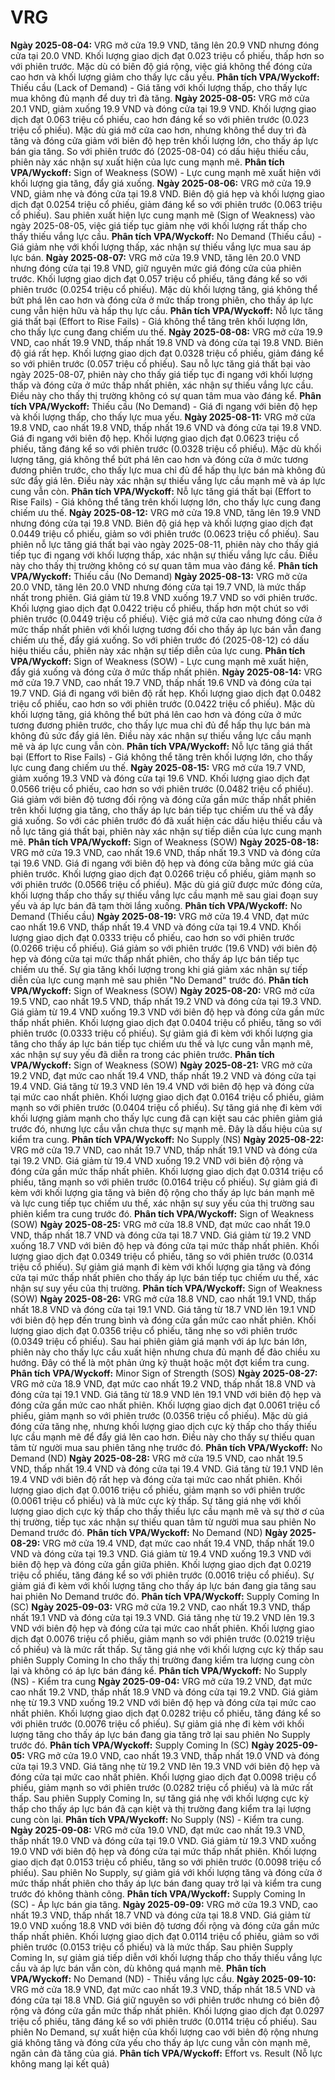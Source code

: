 # VRG

**Ngày 2025-08-04:** VRG mở cửa 19.9 VND, tăng lên 20.9 VND nhưng đóng cửa tại 20.0 VND. Khối lượng giao dịch đạt 0.023 triệu cổ phiếu, thấp hơn so với phiên trước. Mặc dù có biên độ giá rộng, việc giá không thể đóng cửa cao hơn và khối lượng giảm cho thấy lực cầu yếu. **Phân tích VPA/Wyckoff:** Thiếu cầu (Lack of Demand) - Giá tăng với khối lượng thấp, cho thấy lực mua không đủ mạnh để duy trì đà tăng.
**Ngày 2025-08-05:** VRG mở cửa 20.1 VND, giảm xuống 19.9 VND và đóng cửa tại 19.9 VND. Khối lượng giao dịch đạt 0.063 triệu cổ phiếu, cao hơn đáng kể so với phiên trước (0.023 triệu cổ phiếu). Mặc dù giá mở cửa cao hơn, nhưng không thể duy trì đà tăng và đóng cửa giảm với biên độ hẹp trên khối lượng lớn, cho thấy áp lực bán gia tăng. So với phiên trước đó (2025-08-04) có dấu hiệu thiếu cầu, phiên này xác nhận sự xuất hiện của lực cung mạnh mẽ. **Phân tích VPA/Wyckoff:** Sign of Weakness (SOW) - Lực cung mạnh mẽ xuất hiện với khối lượng gia tăng, đẩy giá xuống.
**Ngày 2025-08-06:** VRG mở cửa 19.9 VND, giảm nhẹ và đóng cửa tại 19.8 VND. Biên độ giá hẹp và khối lượng giao dịch đạt 0.0254 triệu cổ phiếu, giảm đáng kể so với phiên trước (0.063 triệu cổ phiếu). Sau phiên xuất hiện lực cung mạnh mẽ (Sign of Weakness) vào ngày 2025-08-05, việc giá tiếp tục giảm nhẹ với khối lượng rất thấp cho thấy thiếu vắng lực cầu. **Phân tích VPA/Wyckoff:** No Demand (Thiếu cầu) - Giá giảm nhẹ với khối lượng thấp, xác nhận sự thiếu vắng lực mua sau áp lực bán.
**Ngày 2025-08-07:** VRG mở cửa 19.9 VND, tăng lên 20.0 VND nhưng đóng cửa tại 19.8 VND, giữ nguyên mức giá đóng cửa của phiên trước. Khối lượng giao dịch đạt 0.057 triệu cổ phiếu, tăng đáng kể so với phiên trước (0.0254 triệu cổ phiếu). Mặc dù khối lượng tăng, giá không thể bứt phá lên cao hơn và đóng cửa ở mức thấp trong phiên, cho thấy áp lực cung vẫn hiện hữu và hấp thụ lực cầu. **Phân tích VPA/Wyckoff:** Nỗ lực tăng giá thất bại (Effort to Rise Fails) - Giá không thể tăng trên khối lượng lớn, cho thấy lực cung đang chiếm ưu thế.
**Ngày 2025-08-08:** VRG mở cửa 19.9 VND, cao nhất 19.9 VND, thấp nhất 19.8 VND và đóng cửa tại 19.8 VND. Biên độ giá rất hẹp. Khối lượng giao dịch đạt 0.0328 triệu cổ phiếu, giảm đáng kể so với phiên trước (0.057 triệu cổ phiếu). Sau nỗ lực tăng giá thất bại vào ngày 2025-08-07, phiên này cho thấy giá tiếp tục đi ngang với khối lượng thấp và đóng cửa ở mức thấp nhất phiên, xác nhận sự thiếu vắng lực cầu. Điều này cho thấy thị trường không có sự quan tâm mua vào đáng kể. **Phân tích VPA/Wyckoff:** Thiếu cầu (No Demand) - Giá đi ngang với biên độ hẹp và khối lượng thấp, cho thấy lực mua yếu.
**Ngày 2025-08-11:** VRG mở cửa 19.8 VND, cao nhất 19.8 VND, thấp nhất 19.6 VND và đóng cửa tại 19.8 VND. Giá đi ngang với biên độ hẹp. Khối lượng giao dịch đạt 0.0623 triệu cổ phiếu, tăng đáng kể so với phiên trước (0.0328 triệu cổ phiếu). Mặc dù khối lượng tăng, giá không thể bứt phá lên cao hơn và đóng cửa ở mức tương đương phiên trước, cho thấy lực mua chỉ đủ để hấp thụ lực bán mà không đủ sức đẩy giá lên. Điều này xác nhận sự thiếu vắng lực cầu mạnh mẽ và áp lực cung vẫn còn. **Phân tích VPA/Wyckoff:** Nỗ lực tăng giá thất bại (Effort to Rise Fails) - Giá không thể tăng trên khối lượng lớn, cho thấy lực cung đang chiếm ưu thế.
**Ngày 2025-08-12:** VRG mở cửa 19.8 VND, tăng lên 19.9 VND nhưng đóng cửa tại 19.8 VND. Biên độ giá hẹp và khối lượng giao dịch đạt 0.0449 triệu cổ phiếu, giảm so với phiên trước (0.0623 triệu cổ phiếu). Sau phiên nỗ lực tăng giá thất bại vào ngày 2025-08-11, phiên này cho thấy giá tiếp tục đi ngang với khối lượng thấp, xác nhận sự thiếu vắng lực cầu. Điều này cho thấy thị trường không có sự quan tâm mua vào đáng kể. **Phân tích VPA/Wyckoff:** Thiếu cầu (No Demand)
**Ngày 2025-08-13:** VRG mở cửa 20.0 VND, tăng lên 20.0 VND nhưng đóng cửa tại 19.7 VND, là mức thấp nhất trong phiên. Giá giảm từ 19.8 VND xuống 19.7 VND so với phiên trước. Khối lượng giao dịch đạt 0.0422 triệu cổ phiếu, thấp hơn một chút so với phiên trước (0.0449 triệu cổ phiếu). Việc giá mở cửa cao nhưng đóng cửa ở mức thấp nhất phiên với khối lượng tương đối cho thấy áp lực bán vẫn đang chiếm ưu thế, đẩy giá xuống. So với phiên trước đó (2025-08-12) có dấu hiệu thiếu cầu, phiên này xác nhận sự tiếp diễn của lực cung. **Phân tích VPA/Wyckoff:** Sign of Weakness (SOW) - Lực cung mạnh mẽ xuất hiện, đẩy giá xuống và đóng cửa ở mức thấp nhất phiên.
**Ngày 2025-08-14:** VRG mở cửa 19.7 VND, cao nhất 19.7 VND, thấp nhất 19.6 VND và đóng cửa tại 19.7 VND. Giá đi ngang với biên độ rất hẹp. Khối lượng giao dịch đạt 0.0482 triệu cổ phiếu, cao hơn so với phiên trước (0.0422 triệu cổ phiếu). Mặc dù khối lượng tăng, giá không thể bứt phá lên cao hơn và đóng cửa ở mức tương đương phiên trước, cho thấy lực mua chỉ đủ để hấp thụ lực bán mà không đủ sức đẩy giá lên. Điều này xác nhận sự thiếu vắng lực cầu mạnh mẽ và áp lực cung vẫn còn. **Phân tích VPA/Wyckoff:** Nỗ lực tăng giá thất bại (Effort to Rise Fails) - Giá không thể tăng trên khối lượng lớn, cho thấy lực cung đang chiếm ưu thế.
**Ngày 2025-08-15:** VRG mở cửa 19.7 VND, giảm xuống 19.3 VND và đóng cửa tại 19.6 VND. Khối lượng giao dịch đạt 0.0566 triệu cổ phiếu, cao hơn so với phiên trước (0.0482 triệu cổ phiếu). Giá giảm với biên độ tương đối rộng và đóng cửa gần mức thấp nhất phiên trên khối lượng gia tăng, cho thấy áp lực bán tiếp tục chiếm ưu thế và đẩy giá xuống. So với các phiên trước đó đã xuất hiện các dấu hiệu thiếu cầu và nỗ lực tăng giá thất bại, phiên này xác nhận sự tiếp diễn của lực cung mạnh mẽ. **Phân tích VPA/Wyckoff:** Sign of Weakness (SOW)
**Ngày 2025-08-18:** VRG mở cửa 19.3 VND, cao nhất 19.6 VND, thấp nhất 19.3 VND và đóng cửa tại 19.6 VND. Giá đi ngang với biên độ hẹp và đóng cửa bằng mức giá của phiên trước. Khối lượng giao dịch đạt 0.0266 triệu cổ phiếu, giảm mạnh so với phiên trước (0.0566 triệu cổ phiếu). Mặc dù giá giữ được mức đóng cửa, khối lượng thấp cho thấy sự thiếu vắng lực cầu mạnh mẽ sau giai đoạn suy yếu và áp lực bán đã tạm thời lắng xuống. **Phân tích VPA/Wyckoff:** No Demand (Thiếu cầu)
**Ngày 2025-08-19:** VRG mở cửa 19.4 VND, đạt mức cao nhất 19.6 VND, thấp nhất 19.4 VND và đóng cửa tại 19.4 VND. Khối lượng giao dịch đạt 0.0333 triệu cổ phiếu, cao hơn so với phiên trước (0.0266 triệu cổ phiếu). Giá giảm so với phiên trước (19.6 VND) với biên độ hẹp và đóng cửa tại mức thấp nhất phiên, cho thấy áp lực bán tiếp tục chiếm ưu thế. Sự gia tăng khối lượng trong khi giá giảm xác nhận sự tiếp diễn của lực cung mạnh mẽ sau phiên "No Demand" trước đó. **Phân tích VPA/Wyckoff:** Sign of Weakness (SOW)
**Ngày 2025-08-20:** VRG mở cửa 19.5 VND, cao nhất 19.5 VND, thấp nhất 19.2 VND và đóng cửa tại 19.3 VND. Giá giảm từ 19.4 VND xuống 19.3 VND với biên độ hẹp và đóng cửa gần mức thấp nhất phiên. Khối lượng giao dịch đạt 0.0404 triệu cổ phiếu, tăng so với phiên trước (0.0333 triệu cổ phiếu). Sự giảm giá đi kèm với khối lượng gia tăng cho thấy áp lực bán tiếp tục chiếm ưu thế và lực cung vẫn mạnh mẽ, xác nhận sự suy yếu đã diễn ra trong các phiên trước. **Phân tích VPA/Wyckoff:** Sign of Weakness (SOW)
**Ngày 2025-08-21:** VRG mở cửa 19.2 VND, đạt mức cao nhất 19.4 VND, thấp nhất 19.2 VND và đóng cửa tại 19.4 VND. Giá tăng từ 19.3 VND lên 19.4 VND với biên độ hẹp và đóng cửa tại mức cao nhất phiên. Khối lượng giao dịch đạt 0.0164 triệu cổ phiếu, giảm mạnh so với phiên trước (0.0404 triệu cổ phiếu). Sự tăng giá nhẹ đi kèm với khối lượng giảm mạnh cho thấy lực cung đã cạn kiệt sau các phiên giảm giá trước đó, nhưng lực cầu vẫn chưa thực sự mạnh mẽ. Đây là dấu hiệu của sự kiểm tra cung. **Phân tích VPA/Wyckoff:** No Supply (NS)
**Ngày 2025-08-22:** VRG mở cửa 19.7 VND, cao nhất 19.7 VND, thấp nhất 19.1 VND và đóng cửa tại 19.2 VND. Giá giảm từ 19.4 VND xuống 19.2 VND với biên độ rộng và đóng cửa gần mức thấp nhất phiên. Khối lượng giao dịch đạt 0.0314 triệu cổ phiếu, tăng mạnh so với phiên trước (0.0164 triệu cổ phiếu). Sự giảm giá đi kèm với khối lượng gia tăng và biên độ rộng cho thấy áp lực bán mạnh mẽ và lực cung tiếp tục chiếm ưu thế, xác nhận sự suy yếu của thị trường sau phiên kiểm tra cung trước đó. **Phân tích VPA/Wyckoff:** Sign of Weakness (SOW)
**Ngày 2025-08-25:** VRG mở cửa 18.8 VND, đạt mức cao nhất 19.0 VND, thấp nhất 18.7 VND và đóng cửa tại 18.7 VND. Giá giảm từ 19.2 VND xuống 18.7 VND với biên độ hẹp và đóng cửa tại mức thấp nhất phiên. Khối lượng giao dịch đạt 0.0349 triệu cổ phiếu, tăng so với phiên trước (0.0314 triệu cổ phiếu). Sự giảm giá mạnh đi kèm với khối lượng gia tăng và đóng cửa tại mức thấp nhất phiên cho thấy áp lực bán tiếp tục chiếm ưu thế, xác nhận sự suy yếu của thị trường. **Phân tích VPA/Wyckoff:** Sign of Weakness (SOW)
**Ngày 2025-08-26:** VRG mở cửa 18.8 VND, cao nhất 19.1 VND, thấp nhất 18.8 VND và đóng cửa tại 19.1 VND. Giá tăng từ 18.7 VND lên 19.1 VND với biên độ hẹp đến trung bình và đóng cửa gần mức cao nhất phiên. Khối lượng giao dịch đạt 0.0356 triệu cổ phiếu, tăng nhẹ so với phiên trước (0.0349 triệu cổ phiếu). Sau hai phiên giảm giá mạnh với áp lực bán lớn, phiên này cho thấy lực cầu xuất hiện nhưng chưa đủ mạnh để đảo chiều xu hướng. Đây có thể là một phản ứng kỹ thuật hoặc một đợt kiểm tra cung. **Phân tích VPA/Wyckoff:** Minor Sign of Strength (SOS)
**Ngày 2025-08-27:** VRG mở cửa 18.9 VND, đạt mức cao nhất 19.2 VND, thấp nhất 18.8 VND và đóng cửa tại 19.1 VND. Giá tăng từ 18.9 VND lên 19.1 VND với biên độ hẹp và đóng cửa gần mức cao nhất phiên. Khối lượng giao dịch đạt 0.0061 triệu cổ phiếu, giảm mạnh so với phiên trước (0.0356 triệu cổ phiếu). Mặc dù giá đóng cửa tăng nhẹ, nhưng khối lượng giao dịch cực kỳ thấp cho thấy thiếu lực cầu mạnh mẽ để đẩy giá lên cao hơn. Điều này cho thấy sự thiếu quan tâm từ người mua sau phiên tăng nhẹ trước đó. **Phân tích VPA/Wyckoff:** No Demand (ND)
**Ngày 2025-08-28:** VRG mở cửa 19.5 VND, cao nhất 19.5 VND, thấp nhất 19.4 VND và đóng cửa tại 19.4 VND. Giá tăng từ 19.1 VND lên 19.4 VND với biên độ rất hẹp và đóng cửa tại mức cao nhất phiên. Khối lượng giao dịch đạt 0.0016 triệu cổ phiếu, giảm mạnh so với phiên trước (0.0061 triệu cổ phiếu) và là mức cực kỳ thấp. Sự tăng giá nhẹ với khối lượng giao dịch cực kỳ thấp cho thấy thiếu lực cầu mạnh mẽ và sự thờ ơ của thị trường, tiếp tục xác nhận sự thiếu quan tâm từ người mua sau phiên No Demand trước đó. **Phân tích VPA/Wyckoff:** No Demand (ND)
**Ngày 2025-08-29:** VRG mở cửa 19.4 VND, đạt mức cao nhất 19.4 VND, thấp nhất 19.0 VND và đóng cửa tại 19.3 VND. Giá giảm từ 19.4 VND xuống 19.3 VND với biên độ hẹp và đóng cửa gần giữa phiên. Khối lượng giao dịch đạt 0.0219 triệu cổ phiếu, tăng đáng kể so với phiên trước (0.0016 triệu cổ phiếu). Sự giảm giá đi kèm với khối lượng tăng cho thấy áp lực bán đang gia tăng sau hai phiên No Demand trước đó. **Phân tích VPA/Wyckoff:** Supply Coming In (SC)
**Ngày 2025-09-03:** VRG mở cửa 19.2 VND, cao nhất 19.3 VND, thấp nhất 19.1 VND và đóng cửa tại 19.3 VND. Giá tăng nhẹ từ 19.2 VND lên 19.3 VND với biên độ hẹp và đóng cửa tại mức cao nhất phiên. Khối lượng giao dịch đạt 0.0076 triệu cổ phiếu, giảm mạnh so với phiên trước (0.0219 triệu cổ phiếu) và là mức rất thấp. Sự tăng giá nhẹ với khối lượng cực kỳ thấp sau phiên Supply Coming In cho thấy thị trường đang kiểm tra lượng cung còn lại và không có áp lực bán đáng kể. **Phân tích VPA/Wyckoff:** No Supply (NS) - Kiểm tra cung
**Ngày 2025-09-04:** VRG mở cửa 19.2 VND, đạt mức cao nhất 19.2 VND, thấp nhất 18.9 VND và đóng cửa tại 19.2 VND. Giá giảm nhẹ từ 19.3 VND xuống 19.2 VND với biên độ hẹp và đóng cửa tại mức cao nhất phiên. Khối lượng giao dịch đạt 0.0282 triệu cổ phiếu, tăng đáng kể so với phiên trước (0.0076 triệu cổ phiếu). Sự giảm giá nhẹ đi kèm với khối lượng tăng cho thấy áp lực bán đang gia tăng trở lại sau phiên No Supply trước đó. **Phân tích VPA/Wyckoff:** Supply Coming In (SC)
**Ngày 2025-09-05:** VRG mở cửa 19.0 VND, cao nhất 19.3 VND, thấp nhất 19.0 VND và đóng cửa tại 19.3 VND. Giá tăng nhẹ từ 19.2 VND lên 19.3 VND với biên độ hẹp và đóng cửa tại mức cao nhất phiên. Khối lượng giao dịch đạt 0.0098 triệu cổ phiếu, giảm mạnh so với phiên trước (0.0282 triệu cổ phiếu) và là mức rất thấp. Sau phiên Supply Coming In, sự tăng giá nhẹ với khối lượng cực kỳ thấp cho thấy áp lực bán đã cạn kiệt và thị trường đang kiểm tra lại lượng cung còn lại. **Phân tích VPA/Wyckoff:** No Supply (NS) - Kiểm tra cung.
**Ngày 2025-09-08:** VRG mở cửa 19.0 VND, đạt mức cao nhất 19.3 VND, thấp nhất 19.0 VND và đóng cửa tại 19.0 VND. Giá giảm từ 19.3 VND xuống 19.0 VND với biên độ hẹp và đóng cửa tại mức thấp nhất phiên. Khối lượng giao dịch đạt 0.0153 triệu cổ phiếu, tăng so với phiên trước (0.0098 triệu cổ phiếu). Sau phiên No Supply, sự giảm giá với khối lượng tăng và đóng cửa ở mức thấp nhất phiên cho thấy áp lực bán đang quay trở lại và kiểm tra cung trước đó không thành công. **Phân tích VPA/Wyckoff:** Supply Coming In (SC) - Áp lực bán gia tăng.
**Ngày 2025-09-09:** VRG mở cửa 19.3 VND, cao nhất 19.3 VND, thấp nhất 18.7 VND và đóng cửa tại 18.8 VND. Giá giảm từ 19.0 VND xuống 18.8 VND với biên độ tương đối rộng và đóng cửa gần mức thấp nhất phiên. Khối lượng giao dịch đạt 0.0114 triệu cổ phiếu, giảm so với phiên trước (0.0153 triệu cổ phiếu) và là mức thấp. Sau phiên Supply Coming In, sự giảm giá tiếp diễn với khối lượng thấp cho thấy thiếu vắng lực cầu và áp lực bán vẫn còn, dù không quá mạnh mẽ. **Phân tích VPA/Wyckoff:** No Demand (ND) - Thiếu vắng lực cầu.
**Ngày 2025-09-10:** VRG mở cửa 18.9 VND, đạt mức cao nhất 19.3 VND, thấp nhất 18.5 VND và đóng cửa tại 18.8 VND. Giá giữ nguyên so với phiên trước nhưng có biên độ rộng và đóng cửa gần mức thấp nhất phiên. Khối lượng giao dịch đạt 0.0297 triệu cổ phiếu, tăng đáng kể so với phiên trước (0.0114 triệu cổ phiếu). Sau phiên No Demand, sự xuất hiện của khối lượng cao với biên độ rộng nhưng giá không tăng và đóng cửa yếu cho thấy áp lực cung vẫn còn mạnh mẽ, ngăn cản đà tăng của giá. **Phân tích VPA/Wyckoff:** Effort vs. Result (Nỗ lực không mang lại kết quả)
